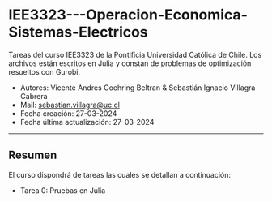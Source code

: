 # IEE3323---Operacion-Economica-Sistemas-Electricos
Tareas del curso IEE3323 de la Pontificia Universidad Católica de Chile.
Los archivos están escritos en Julia y constan de problemas de optimización resueltos con Gurobi.
* Autores: Vicente Andres Goehring Beltran & Sebastián Ignacio Villagra Cabrera
* Mail: sebastian.villagra@uc.cl
* Fecha creación: 27-03-2024
* Fecha última actualización: 27-03-2024

------------------------------------------------
## Resumen
El curso dispondrá de tareas las cuales se detallan a continuación:
* Tarea 0: Pruebas en Julia
